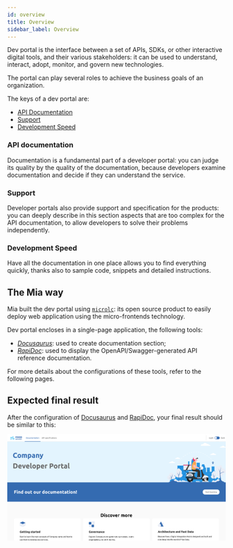 ```yaml
---
id: overview
title: Overview
sidebar_label: Overview
---
```


Dev portal is the interface between a set of APIs, SDKs, or other interactive digital tools, and their various stakeholders: it can be used to understand, interact, adopt, monitor, and govern new technologies.  

The portal can play several roles to achieve the business goals of an organization.

The keys of a dev portal are:
- [API Documentation](#api-documentation)
- [Support](#support)
- [Development Speed](#development-speed)

### API documentation

Documentation is a fundamental part of a developer portal: you can judge its quality by the quality of the documentation,
because developers examine documentation and decide if they can understand the service.

### Support

Developer portals also provide support and specification for the products:
you can deeply describe in this section aspects that are too complex for the API documentation, 
to allow developers to solve their problems independently. 

### Development Speed

Have all the documentation in one place allows you to find everything quickly, thanks also to sample code, snippets and detailed instructions.

## The Mia way

Mia built the dev portal using [`microlc`](https://github.com/mia-platform/microlc): its open source product to easily deploy web application using the micro-frontends technology.

Dev portal encloses in a single-page application, the following tools:

- _[Docusaurus](https://docusaurus.io/)_: used to create documentation section;
- _[RapiDoc](https://mrin9.github.io/RapiDoc/)_: used to display the OpenAPI/Swagger-generated API reference documentation.

For more details about the configurations of these tools, refer to the following pages.

## Expected final result

After the configuration of [Docusaurus](docusaurus.md) and [RapiDoc](rapidoc.md), your final result should be similar to this:

![Final Result](img/final-result.png)
